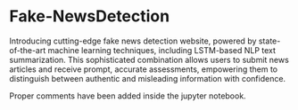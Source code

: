 # Fake-NewsDetection

Introducing cutting-edge fake news detection website, powered by state-of-the-art machine learning techniques, including LSTM-based NLP text summarization. This sophisticated combination allows users to submit news articles and receive prompt, accurate assessments, empowering them to distinguish between authentic and misleading information with confidence.

Proper comments have been added inside the jupyter notebook. 